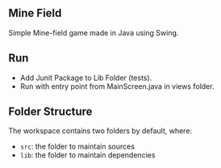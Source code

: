## Mine Field

Simple Mine-field game made in Java using Swing.

## Run

- Add Junit Package to Lib Folder (tests).
- Run with entry point from MainScreen.java in views folder.

## Folder Structure

The workspace contains two folders by default, where:

- `src`: the folder to maintain sources
- `lib`: the folder to maintain dependencies

